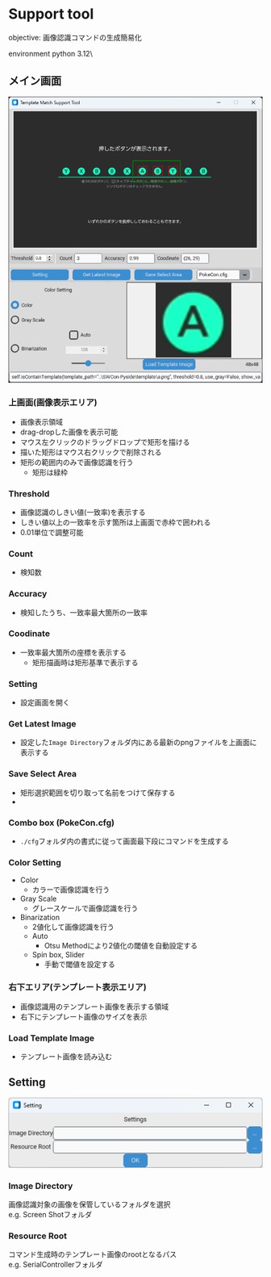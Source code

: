 # Support tool
objective: 画像認識コマンドの生成簡易化

environment
python 3.12\

## メイン画面
![Alt text](./src/image2.png)
### 上画面(画像表示エリア)
- 画像表示領域
- drag-dropした画像を表示可能
- マウス左クリックのドラッグドロップで矩形を描ける
- 描いた矩形はマウス右クリックで削除される
- 矩形の範囲内のみで画像認識を行う
    - 矩形は緑枠


### Threshold
- 画像認識のしきい値(一致率)を表示する
- しきい値以上の一致率を示す箇所は上画面で赤枠で囲われる
- 0.01単位で調整可能

### Count
- 検知数

### Accuracy
- 検知したうち、一致率最大箇所の一致率

### Coodinate
- 一致率最大箇所の座標を表示する
    - 矩形描画時は矩形基準で表示する  

### Setting
- 設定画面を開く

### Get Latest Image
- 設定した`Image Directory`フォルダ内にある最新のpngファイルを上画面に表示する

### Save Select Area
- 矩形選択範囲を切り取って名前をつけて保存する
- 

### Combo box (PokeCon.cfg)
- `./cfg`フォルダ内の書式に従って画面最下段にコマンドを生成する

### Color Setting
- Color
    - カラーで画像認識を行う
- Gray Scale
    - グレースケールで画像認識を行う
- Binarization
    - 2値化して画像認識を行う
    - Auto
        - Otsu Methodにより2値化の閾値を自動設定する
    - Spin box, Slider
        - 手動で閾値を設定する

### 右下エリア(テンプレート表示エリア)
- 画像認識用のテンプレート画像を表示する領域
- 右下にテンプレート画像のサイズを表示

### Load Template Image
- テンプレート画像を読み込む




## Setting
![Alt text](./src/image.png)

### Image Directory
画像認識対象の画像を保管しているフォルダを選択\
e.g. Screen Shotフォルダ

### Resource Root
コマンド生成時のテンプレート画像のrootとなるパス\
e.g. SerialControllerフォルダ
